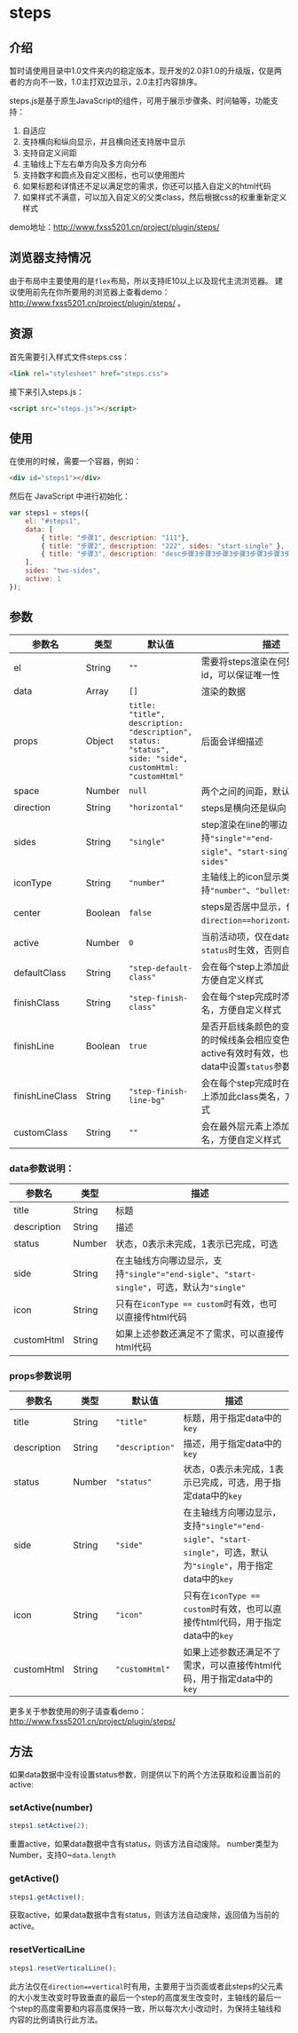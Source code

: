 # steps #

## 介绍 ##

暂时请使用目录中1.0文件夹内的稳定版本，现开发的2.0非1.0的升级版，仅是两者的方向不一致，1.0主打双边显示，2.0主打内容排序。

steps.js是基于原生JavaScript的组件，可用于展示步骤条、时间轴等，功能支持：
 1. 自适应
 2. 支持横向和纵向显示，并且横向还支持居中显示
 3. 支持自定义间距
 4. 主轴线上下左右单方向及多方向分布
 5. 支持数字和圆点及自定义图标，也可以使用图片
 6. 如果标题和详情还不足以满足您的需求，你还可以插入自定义的html代码
 7. 如果样式不满意，可以加入自定义的父类class，然后根据css的权重重新定义样式

demo地址：<http://www.fxss5201.cn/project/plugin/steps/>

## 浏览器支持情况 ##
由于布局中主要使用的是`flex`布局，所以支持IE10以上以及现代主流浏览器。
建议使用前先在你所要用的浏览器上查看demo：<http://www.fxss5201.cn/project/plugin/steps/> 。
## 资源 ##

首先需要引入样式文件steps.css：

```HTML
<link rel="stylesheet" href="steps.css">
```

接下来引入steps.js：

```HTML
<script src="steps.js"></script>
```

## 使用 ##

在使用的时候，需要一个容器，例如：

```HTML
<div id="steps1"></div>
```

然后在 JavaScript 中进行初始化：

```JavaScript
var steps1 = steps({
    el: "#steps1",
    data: [
        { title: "步骤1", description: "111"},
        { title: "步骤2", description: "222", sides: "start-single" },
        { title: "步骤3", description: "desc步骤3步骤3步骤3步骤3步骤3步骤3步骤3步骤3步骤3步骤3" }
    ],
    sides: "two-sides",
    active: 1
});
```

## 参数 ##

|参数名|类型|默认值|描述|
|----|----|----|----|
|el|String|`""`|需要将steps渲染在何处，建议使用id，可以保证唯一性|
|data|Array|`[]`|渲染的数据|
|props|Object|`title: "title", description: "description", status: "status", side: "side", customHtml: "customHtml"`|后面会详细描述|
|space|Number|`null`|两个之间的间距，默认是自适应|
|direction|String|`"horizontal"`|steps是横向还是纵向|
|sides|String|`"single"`|step渲染在line的哪边，支持`"single"="end-sigle"`、`"start-single"`、`"two-sides"`|
|iconType|String|`"number"`|主轴线上的icon显示类型，支持`"number"`、`"bullets"`、`"custom"`|
|center|Boolean|`false`|steps是否居中显示，仅在`direction==horizontal`时生效|
|active|Number|`0`|当前活动项，仅在data中未指定`status`时生效，否则自动废除|
|defaultClass|String|`"step-default-class"`|会在每个step上添加此class类名，方便自定义样式|
|finishClass|String|`"step-finish-class"`|会在每个step完成时添加此class类名，方便自定义样式|
|finishLine|Boolean|`true`|是否开启线条颜色的变更，在完成的时候线条会相应变色，仅在active有效时有效，也就是说在data中设置`status`参数时，将失效|
|finishLineClass|String|`"step-finish-line-bg"`|会在每个step完成时在之前的线条上添加此class类名，方便自定义样式|
|customClass|String|`""`|会在最外层元素上添加此class类名，方便自定义样式|

### data参数说明： ###

|参数名|类型|描述|
|----|----|----|
|title|String|标题|
|description|String|描述|
|status|Number|状态，0表示未完成，1表示已完成，可选|
|side|String|在主轴线方向哪边显示，支持`"single"="end-sigle"`、`"start-single"`，可选，默认为`"single"`|
|icon|String|只有在`iconType == custom`时有效，也可以直接传html代码|
|customHtml|String|如果上述参数还满足不了需求，可以直接传html代码|

### props参数说明 ###
|参数名|类型|默认值|描述|
|----|----|----|----|
|title|String|`"title"`|标题，用于指定data中的`key`|
|description|String|`"description"`|描述，用于指定data中的`key`|
|status|Number|`"status"`|状态，0表示未完成，1表示已完成，可选，用于指定data中的`key`|
|side|String|`"side"`|在主轴线方向哪边显示，支持`"single"="end-sigle"`、`"start-single"`，可选，默认为`"single"`，用于指定data中的`key`|
|icon|String|`"icon"`|只有在`iconType == custom`时有效，也可以直接传html代码，用于指定data中的`key`|
|customHtml|String|`"customHtml"`|如果上述参数还满足不了需求，可以直接传html代码，用于指定data中的`key`|

更多关于参数使用的例子请查看demo：<http://www.fxss5201.cn/project/plugin/steps/>

## 方法 ##

如果data数据中没有设置status参数，则提供以下的两个方法获取和设置当前的active:

### setActive(number) ###

```JavaScript
steps1.setActive(2);
```

重置active，如果data数据中含有status，则该方法自动废除。
number类型为Number，支持0~`data.length`

### getActive() ###

```JavaScript
steps1.getActive();
```

获取active，如果data数据中含有status，则该方法自动废除，返回值为当前的active。

### resetVerticalLine ###

```JavaScript
steps1.resetVerticalLine();
```

此方法仅在`direction==vertical`时有用，主要用于当页面或者此steps的父元素的大小发生改变时导致垂直的最后一个step的高度发生改变时，主轴线的最后一个step的高度需要和内容高度保持一致，所以每次大小改动时，为保持主轴线和内容的比例请执行此方法。
